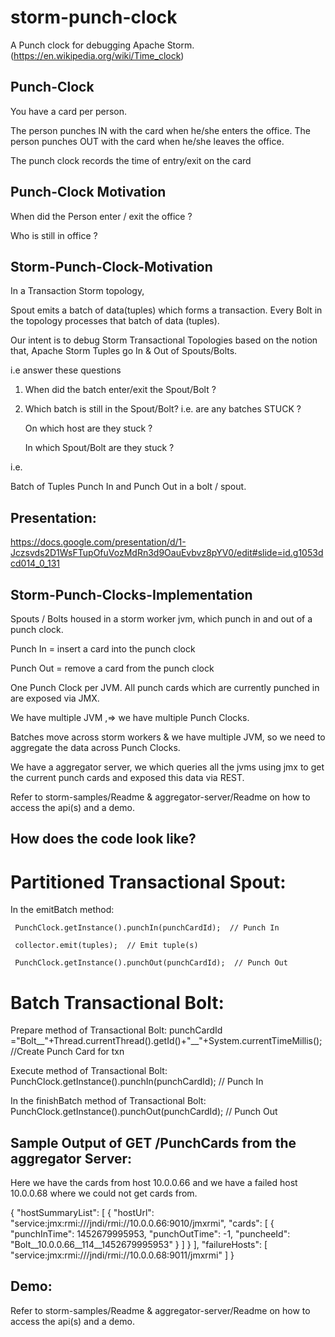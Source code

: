 # storm-punch-clock
A Punch clock for debugging Apache Storm. (https://en.wikipedia.org/wiki/Time_clock)

Punch-Clock
-----------
You have a card per person.

The person punches IN with the card when he/she enters the office.
The person punches OUT with the card when he/she leaves the office.

The punch clock records the time of entry/exit on the card

Punch-Clock Motivation
----------------------
When did the Person enter / exit the office ?

Who is still in office ?

Storm-Punch-Clock-Motivation
----------------------------

In a Transaction Storm topology,

Spout emits a batch of data(tuples) which forms a transaction. Every Bolt in the topology processes that batch of data (tuples).

Our intent is to debug Storm Transactional Topologies based on the notion that, Apache Storm Tuples go In & Out of Spouts/Bolts.

i.e answer these questions

1) When did the batch enter/exit the Spout/Bolt ? 

2) Which batch is still in the Spout/Bolt?  i.e.  are any batches STUCK ?

   On which host are they stuck ? 
   
   In which Spout/Bolt are they stuck ?

i.e.

Batch of Tuples Punch In and Punch Out in a bolt / spout.


Presentation:
-------------
https://docs.google.com/presentation/d/1-Jczsvds2D1WsFTupOfuVozMdRn3d9OauEvbvz8pYV0/edit#slide=id.g1053dcd014_0_131

Storm-Punch-Clocks-Implementation
---------------------------------
Spouts / Bolts housed in a storm worker jvm, which punch in and out of a punch clock.

Punch In = insert a card into the punch clock

Punch Out = remove a card from the punch clock

One Punch Clock per JVM. All punch cards which are currently punched in are exposed via JMX.

We have multiple JVM ,=> we have multiple Punch Clocks.

Batches move across storm workers & we have multiple JVM, 
so we need to aggregate the data across Punch Clocks.

We have a aggregator server, we which queries all the jvms using jmx to get the current punch cards and exposed this data via REST.

Refer to storm-samples/Readme & aggregator-server/Readme on how to access the api(s) and a demo.

How does the code look like?
----------------------------

Partitioned Transactional Spout:
==========================

In the emitBatch method:

     PunchClock.getInstance().punchIn(punchCardId);  // Punch In 

     collector.emit(tuples);  // Emit tuple(s)

     PunchClock.getInstance().punchOut(punchCardId);  // Punch Out


Batch Transactional Bolt:
========================
Prepare method of Transactional Bolt:
       punchCardId ="Bolt__"+Thread.currentThread().getId()+"__"+System.currentTimeMillis();  //Create Punch Card for txn 

Execute method of Transactional Bolt:
       PunchClock.getInstance().punchIn(punchCardId);      // Punch In

In the finishBatch method of Transactional Bolt:
       PunchClock.getInstance().punchOut(punchCardId);  // Punch Out

Sample Output of GET /PunchCards from the aggregator Server:
------------------------------------------------------------
Here we have the cards from host 10.0.0.66 and we have a failed host 10.0.0.68 where we could not get cards from.

{
  "hostSummaryList": [
    {
      "hostUrl": "service:jmx:rmi:///jndi/rmi://10.0.0.66:9010/jmxrmi",
      "cards": [
        {
          "punchInTime": 1452679995953,
          "punchOutTime": -1,
          "puncheeId": "Bolt__10.0.0.66__114__1452679995953"
        }
      ]
    }
  ],
  "failureHosts": [
    "service:jmx:rmi:///jndi\/rmi://10.0.0.68:9011/jmxrmi"
  ]
}

Demo:
-----
Refer to storm-samples/Readme & aggregator-server/Readme on how to access the api(s) and a demo.
